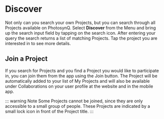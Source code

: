 # Discover

Not only can you search your own Projects, but you can search through all Projects available on PhotosynQ. Select **Discover** from the Menu and bring up the search input field by tapping on the <i class="fa fa-search" aria-hidden="true"></i> search icon. After entering your query the search returns a list of matching Projects. Tap the project you are interested in to see more details.

## Join a Project

If you search for Projects and you find a Project you would like to participate in, you can join them from the app using the Join button. The Project will be automatically added to your list of My Projects and will also be available under Collaborations on your user profile at the website and in the mobile app.

::: warning Note
Some Projects cannot be joined, since they are only accessible to a small group of people. These Projects are indicated by a small lock icon in front of the Project title.
:::
